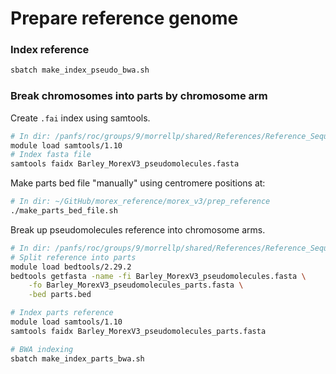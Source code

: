 # Prepare reference genome

### Index reference

```bash
sbatch make_index_pseudo_bwa.sh
```

### Break chromosomes into parts by chromosome arm

Create `.fai` index using samtools.

```bash
# In dir: /panfs/roc/groups/9/morrellp/shared/References/Reference_Sequences/Barley/Morex_v3
module load samtools/1.10
# Index fasta file
samtools faidx Barley_MorexV3_pseudomolecules.fasta
```

Make parts bed file "manually" using centromere positions at:

```bash
# In dir: ~/GitHub/morex_reference/morex_v3/prep_reference
./make_parts_bed_file.sh
```

Break up pseudomolecules reference into chromosome arms.

```bash
# In dir: /panfs/roc/groups/9/morrellp/shared/References/Reference_Sequences/Barley/Morex_v3
# Split reference into parts
module load bedtools/2.29.2
bedtools getfasta -name -fi Barley_MorexV3_pseudomolecules.fasta \
    -fo Barley_MorexV3_pseudomolecules_parts.fasta \
    -bed parts.bed

# Index parts reference
module load samtools/1.10
samtools faidx Barley_MorexV3_pseudomolecules_parts.fasta

# BWA indexing
sbatch make_index_parts_bwa.sh
```

